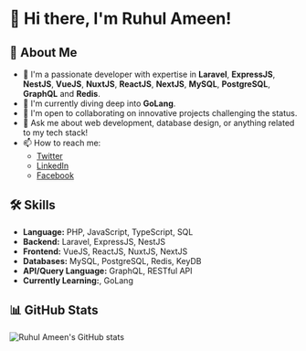 # 👋 Hi there, I'm Ruhul Ameen!

## 🚀 About Me

- 🔭 I'm a passionate developer with expertise in **Laravel**, **ExpressJS**, **NestJS**, **VueJS**, **NuxtJS**, **ReactJS**, **NextJS**, **MySQL**, **PostgreSQL**, **GraphQL** and **Redis**.
- 🌱 I'm currently diving deep into **GoLang**.
- 👯 I'm open to collaborating on innovative projects challenging the status.
- 💬 Ask me about web development, database design, or anything related to my tech stack!
- 📫 How to reach me: 
  - [Twitter](https://twitter.com/ruhulameenbd)
  - [LinkedIn](https://www.linkedin.com/in/ruhulameenbd/)
  - [Facebook](https://www.facebook.com/ruhulameenbd)

## 🛠 Skills

- **Language:** PHP, JavaScript, TypeScript, SQL
- **Backend:** Laravel, ExpressJS, NestJS
- **Frontend:** VueJS, ReactJS, NuxtJS, NextJS
- **Databases:** MySQL, PostgreSQL, Redis, KeyDB
- **API/Query Language:** GraphQL, RESTful API
- **Currently Learning:**, GoLang

## 📊 GitHub Stats

![Ruhul Ameen's GitHub stats](https://github-readme-stats.vercel.app/api?username=ruhulameen&show_icons=true&theme=radical)


